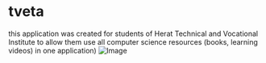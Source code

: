 # tveta
this application was created for students of Herat Technical and Vocational Institute to allow them use all computer science resources (books, learning videos) in one application)
![Image](https://github.com/user-attachments/assets/e96d85cd-e3c1-411d-8610-6a27edac5568)
